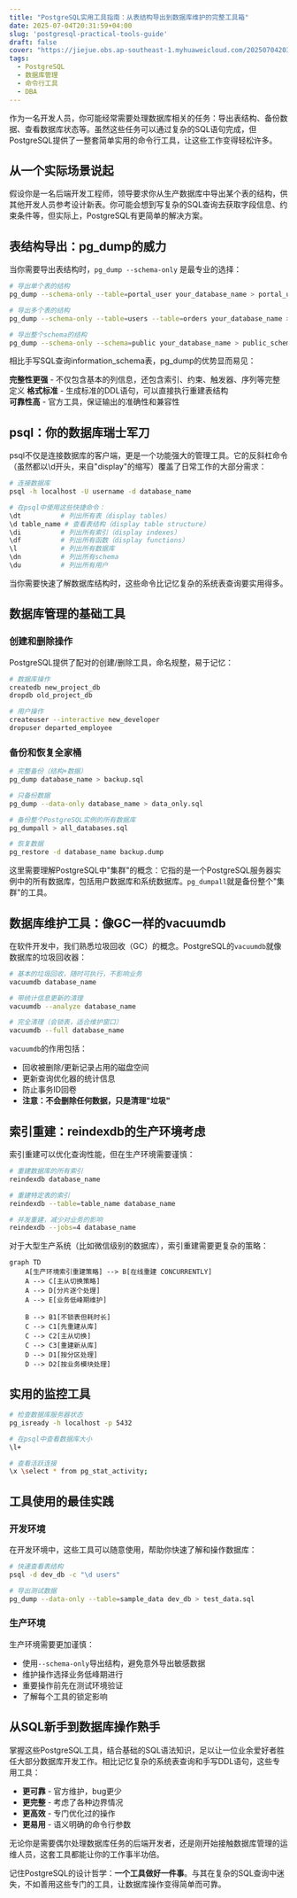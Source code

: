 ```yaml
---
title: "PostgreSQL实用工具指南：从表结构导出到数据库维护的完整工具箱"
date: 2025-07-04T20:31:59+04:00
slug: 'postgresql-practical-tools-guide'
draft: false
cover: "https://jiejue.obs.ap-southeast-1.myhuaweicloud.com/20250704203405412.webp"
tags:
  - PostgreSQL
  - 数据库管理
  - 命令行工具
  - DBA
---
```


作为一名开发人员，你可能经常需要处理数据库相关的任务：导出表结构、备份数据、查看数据库状态等。虽然这些任务可以通过复杂的SQL语句完成，但PostgreSQL提供了一整套简单实用的命令行工具，让这些工作变得轻松许多。

<!--more-->

## 从一个实际场景说起

假设你是一名后端开发工程师，领导要求你从生产数据库中导出某个表的结构，供其他开发人员参考设计新表。你可能会想到写复杂的SQL查询去获取字段信息、约束条件等，但实际上，PostgreSQL有更简单的解决方案。

## 表结构导出：pg_dump的威力

当你需要导出表结构时，`pg_dump --schema-only` 是最专业的选择：

```bash
# 导出单个表的结构
pg_dump --schema-only --table=portal_user your_database_name > portal_user_schema.sql

# 导出多个表的结构
pg_dump --schema-only --table=users --table=orders your_database_name > tables_schema.sql

# 导出整个schema的结构
pg_dump --schema-only --schema=public your_database_name > public_schema.sql
```

相比手写SQL查询information_schema表，pg_dump的优势显而易见：

**完整性更强** - 不仅包含基本的列信息，还包含索引、约束、触发器、序列等完整定义
**格式标准** - 生成标准的DDL语句，可以直接执行重建表结构  
**可靠性高** - 官方工具，保证输出的准确性和兼容性

## psql：你的数据库瑞士军刀

psql不仅是连接数据库的客户端，更是一个功能强大的管理工具。它的反斜杠命令（虽然都以\d开头，来自"display"的缩写）覆盖了日常工作的大部分需求：

```bash
# 连接数据库
psql -h localhost -U username -d database_name

# 在psql中使用这些快捷命令：
\dt          # 列出所有表（display tables）
\d table_name # 查看表结构（display table structure）
\di          # 列出所有索引（display indexes）
\df          # 列出所有函数（display functions）
\l           # 列出所有数据库
\dn          # 列出所有schema
\du          # 列出所有用户
```

当你需要快速了解数据库结构时，这些命令比记忆复杂的系统表查询要实用得多。

## 数据库管理的基础工具

### 创建和删除操作
PostgreSQL提供了配对的创建/删除工具，命名规整，易于记忆：

```bash
# 数据库操作
createdb new_project_db
dropdb old_project_db

# 用户操作  
createuser --interactive new_developer
dropuser departed_employee
```

### 备份和恢复全家桶

```bash
# 完整备份（结构+数据）
pg_dump database_name > backup.sql

# 只备份数据
pg_dump --data-only database_name > data_only.sql

# 备份整个PostgreSQL实例的所有数据库
pg_dumpall > all_databases.sql

# 恢复数据
pg_restore -d database_name backup.dump
```

这里需要理解PostgreSQL中"集群"的概念：它指的是一个PostgreSQL服务器实例中的所有数据库，包括用户数据库和系统数据库。`pg_dumpall`就是备份整个"集群"的工具。

## 数据库维护工具：像GC一样的vacuumdb

在软件开发中，我们熟悉垃圾回收（GC）的概念。PostgreSQL的`vacuumdb`就像数据库的垃圾回收器：

```bash
# 基本的垃圾回收，随时可执行，不影响业务
vacuumdb database_name

# 带统计信息更新的清理
vacuumdb --analyze database_name

# 完全清理（会锁表，适合维护窗口）
vacuumdb --full database_name
```

`vacuumdb`的作用包括：
- 回收被删除/更新记录占用的磁盘空间
- 更新查询优化器的统计信息  
- 防止事务ID回卷
- **注意：不会删除任何数据，只是清理"垃圾"**

## 索引重建：reindexdb的生产环境考虑

索引重建可以优化查询性能，但在生产环境需要谨慎：

```bash
# 重建数据库的所有索引
reindexdb database_name

# 重建特定表的索引
reindexdb --table=table_name database_name

# 并发重建，减少对业务的影响
reindexdb --jobs=4 database_name
```

对于大型生产系统（比如微信级别的数据库），索引重建需要更复杂的策略：

```mermaid
graph TD
    A[生产环境索引重建策略] --> B[在线重建 CONCURRENTLY]
    A --> C[主从切换策略]
    A --> D[分片逐个处理]
    A --> E[业务低峰期维护]
    
    B --> B1[不锁表但耗时长]
    C --> C1[先重建从库]
    C --> C2[主从切换]
    C --> C3[重建新从库]
    D --> D1[按分区处理]
    D --> D2[按业务模块处理]
```

## 实用的监控工具

```bash
# 检查数据库服务器状态
pg_isready -h localhost -p 5432

# 在psql中查看数据库大小
\l+

# 查看活跃连接
\x \select * from pg_stat_activity;
```

## 工具使用的最佳实践

### 开发环境
在开发环境中，这些工具可以随意使用，帮助你快速了解和操作数据库：

```bash
# 快速查看表结构
psql -d dev_db -c "\d users"

# 导出测试数据
pg_dump --data-only --table=sample_data dev_db > test_data.sql
```

### 生产环境
生产环境需要更加谨慎：

- 使用`--schema-only`导出结构，避免意外导出敏感数据
- 维护操作选择业务低峰期进行
- 重要操作前先在测试环境验证
- 了解每个工具的锁定影响

## 从SQL新手到数据库操作熟手

掌握这些PostgreSQL工具，结合基础的SQL语法知识，足以让一位业余爱好者胜任大部分数据库开发工作。相比记忆复杂的系统表查询和手写DDL语句，这些专用工具：

- **更可靠** - 官方维护，bug更少
- **更完整** - 考虑了各种边界情况
- **更高效** - 专门优化过的操作
- **更易用** - 语义明确的命令行参数

无论你是需要偶尔处理数据库任务的后端开发者，还是刚开始接触数据库管理的运维人员，这套工具都能让你的工作事半功倍。

记住PostgreSQL的设计哲学：**一个工具做好一件事**。与其在复杂的SQL查询中迷失，不如善用这些专门的工具，让数据库操作变得简单而可靠。
